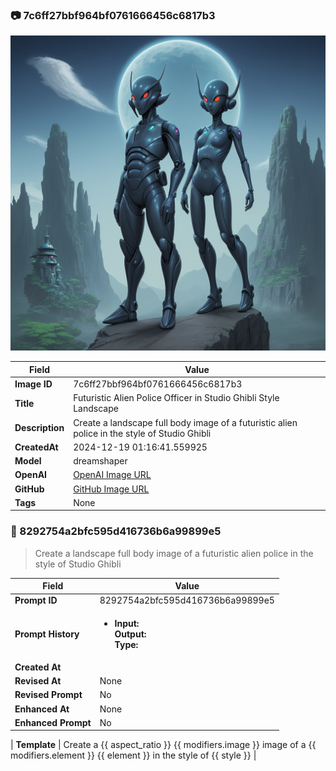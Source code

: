 

### 📷 7c6ff27bbf964bf0761666456c6817b3 


![data.id](./7c6ff27bbf964bf0761666456c6817b3.jpg)


| Field          | Value                                                                                                                     |
|----------------|---------------------------------------------------------------------------------------------------------------------------|
| **Image ID**             | 7c6ff27bbf964bf0761666456c6817b3                                                                                                             |
| **Title**           | Futuristic Alien Police Officer in Studio Ghibli Style Landscape                                                                                                       |
| **Description**           | Create a landscape full body image of a futuristic alien police in the style of Studio Ghibli                                                                                                       |
| **CreatedAt**        | 2024-12-19 01:16:41.559925                                                                                                        |
| **Model**        | dreamshaper                                                                                                        |
| **OpenAI**         | [OpenAI Image URL](http://192.168.1.85:8081/generated-images/b642105733513.png)                                                                                |
| **GitHub**         | [GitHub Image URL](https://raw.githubusercontent.com/Caneta-Silva/weeb/refs/heads/main/images/7c6ff27bbf964bf0761666456c6817b3/7c6ff27bbf964bf0761666456c6817b3.jpg)                                                                                |
| **Tags**       | None                                                                                                                   |

### 📜 8292754a2bfc595d416736b6a99899e5

> Create a landscape full body image of a futuristic alien police in the style of Studio Ghibli

| Field          | Value                                                                                                                                                                      |
|----------------|----------------------------------------------------------------------------------------------------------------------------------------------------------------------------|
| **Prompt ID**  | 8292754a2bfc595d416736b6a99899e5                                                                                                                                                            |
| **Prompt History** | <ul><li>**Input:**  <br> **Output:**  <br> **Type:** </li></ul> |
| **Created At** |                                                                                                                                                    |
| **Revised At** | None                                                                                                                                                   |
| **Revised Prompt** | No                                                                                                                                                                      |
| **Enhanced At** | None                                                                                                                                                  |
| **Enhanced Prompt** | No                                                                                                                                                                    |

| **Template**   | Create a {{ aspect_ratio }} {{ modifiers.image }} image of a {{ modifiers.element }} {{ element }} in the style of {{ style }}                                                                                                                                           |


